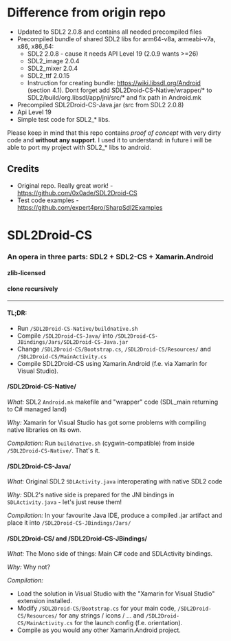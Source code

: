 # Difference from origin repo 

* Updated to SDL2 2.0.8 and contains all needed precompiled files 
* Precompiled bundle of shared SDL2 libs for arm64-v8a, armeabi-v7a, x86, x86_64:
    * SDL2 2.0.8 - cause it needs API Level 19 (2.0.9 wants >=26)
    * SDL2_image 2.0.4
    * SDL2_mixer 2.0.4
    * SDL2_ttf 2.0.15
    * Instruction for creating bundle: https://wiki.libsdl.org/Android (section 4.1). Dont forget add SDL2Droid-CS-Native/wrapper/* to SDL2/build/org.libsdl/app/jni/src/* and fix path in Android.mk  
* Precompiled SDL2Droid-CS-Java.jar (src from SDL2 2.0.8)
* Api Level 19
* Simple test code for SDL2_* libs.

Please keep in mind that this repo contains *proof of concept* with very dirty code and **without any support**. 
I used it to understand: in future i will be able to port my project with SDL2_* libs to android.

## Credits

* Original repo. Really great work! - https://github.com/0x0ade/SDL2Droid-CS 
* Test code examples - https://github.com/expert4pro/SharpSdl2Examples   

# SDL2Droid-CS
### An opera in three parts: SDL2 + SDL2-CS + Xamarin.Android
#### zlib-licensed
#### clone recursively
----

#### TL;DR:
* Run `/SDL2Droid-CS-Native/buildnative.sh`
* Compile `/SDL2Droid-CS-Java/` into `/SDL2Droid-CS-JBindings/Jars/SDL2Droid-CS-Java.jar`
* Change `/SDL2Droid-CS/Bootstrap.cs`, `/SDL2Droid-CS/Resources/` and `/SDL2Droid-CS/MainActivity.cs`
* Compile SDL2Droid-CS using Xamarin.Android (f.e. via Xamarin for Visual Studio).

#### /SDL2Droid-CS-Native/

*What:* SDL2 `Android.mk` makefile and "wrapper" code (SDL_main returning to C# managed land)

*Why:* Xamarin for Visual Studio has got some problems with compiling native libraries on its own.

*Compilation:* Run `buildnative.sh` (cygwin-compatible) from inside `/SDL2Droid-CS-Native/`. That's it.

#### /SDL2Droid-CS-Java/

*What:* Original SDL2 `SDLActivity.java` interoperating with native SDL2 code

*Why:* SDL2's native side is prepared for the JNI bindings in `SDLActivity.java` - let's just reuse them!

*Compilation:* In your favourite Java IDE, produce a compiled .jar artifact and place it into `/SDL2Droid-CS-JBindings/Jars/`

#### /SDL2Droid-CS/ and /SDL2Droid-CS-JBindings/

*What:* The Mono side of things: Main C# code and SDLActivity bindings.

*Why:* Why not?

*Compilation:*
* Load the solution in Visual Studio with the "Xamarin for Visual Studio" extension installed.
* Modify `/SDL2Droid-CS/Bootstrap.cs` for your main code, `/SDL2Droid-CS/Resources/` for any strings / icons / ... and `/SDL2Droid-CS/MainActivity.cs` for the launch config (f.e. orientation).
* Compile as you would any other Xamarin.Android project.
